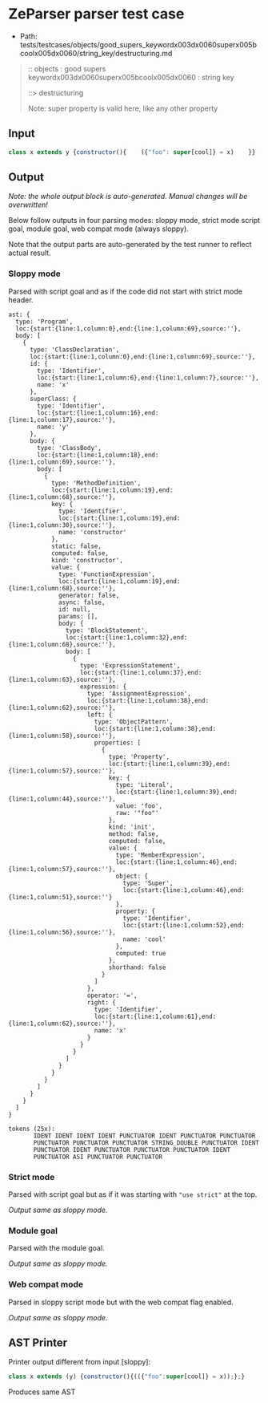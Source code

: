 # ZeParser parser test case

- Path: tests/testcases/objects/good_supers_keywordx003dx0060superx005bcoolx005dx0060/string_key/destructuring.md

> :: objects : good supers keywordx003dx0060superx005bcoolx005dx0060 : string key
>
> ::> destructuring
>
> Note: super property is valid here, like any other property

## Input

`````js
class x extends y {constructor(){    ({"foo": super[cool]} = x)    }}
`````

## Output

_Note: the whole output block is auto-generated. Manual changes will be overwritten!_

Below follow outputs in four parsing modes: sloppy mode, strict mode script goal, module goal, web compat mode (always sloppy).

Note that the output parts are auto-generated by the test runner to reflect actual result.

### Sloppy mode

Parsed with script goal and as if the code did not start with strict mode header.

`````
ast: {
  type: 'Program',
  loc:{start:{line:1,column:0},end:{line:1,column:69},source:''},
  body: [
    {
      type: 'ClassDeclaration',
      loc:{start:{line:1,column:0},end:{line:1,column:69},source:''},
      id: {
        type: 'Identifier',
        loc:{start:{line:1,column:6},end:{line:1,column:7},source:''},
        name: 'x'
      },
      superClass: {
        type: 'Identifier',
        loc:{start:{line:1,column:16},end:{line:1,column:17},source:''},
        name: 'y'
      },
      body: {
        type: 'ClassBody',
        loc:{start:{line:1,column:18},end:{line:1,column:69},source:''},
        body: [
          {
            type: 'MethodDefinition',
            loc:{start:{line:1,column:19},end:{line:1,column:68},source:''},
            key: {
              type: 'Identifier',
              loc:{start:{line:1,column:19},end:{line:1,column:30},source:''},
              name: 'constructor'
            },
            static: false,
            computed: false,
            kind: 'constructor',
            value: {
              type: 'FunctionExpression',
              loc:{start:{line:1,column:19},end:{line:1,column:68},source:''},
              generator: false,
              async: false,
              id: null,
              params: [],
              body: {
                type: 'BlockStatement',
                loc:{start:{line:1,column:32},end:{line:1,column:68},source:''},
                body: [
                  {
                    type: 'ExpressionStatement',
                    loc:{start:{line:1,column:37},end:{line:1,column:63},source:''},
                    expression: {
                      type: 'AssignmentExpression',
                      loc:{start:{line:1,column:38},end:{line:1,column:62},source:''},
                      left: {
                        type: 'ObjectPattern',
                        loc:{start:{line:1,column:38},end:{line:1,column:58},source:''},
                        properties: [
                          {
                            type: 'Property',
                            loc:{start:{line:1,column:39},end:{line:1,column:57},source:''},
                            key: {
                              type: 'Literal',
                              loc:{start:{line:1,column:39},end:{line:1,column:44},source:''},
                              value: 'foo',
                              raw: '"foo"'
                            },
                            kind: 'init',
                            method: false,
                            computed: false,
                            value: {
                              type: 'MemberExpression',
                              loc:{start:{line:1,column:46},end:{line:1,column:57},source:''},
                              object: {
                                type: 'Super',
                                loc:{start:{line:1,column:46},end:{line:1,column:51},source:''}
                              },
                              property: {
                                type: 'Identifier',
                                loc:{start:{line:1,column:52},end:{line:1,column:56},source:''},
                                name: 'cool'
                              },
                              computed: true
                            },
                            shorthand: false
                          }
                        ]
                      },
                      operator: '=',
                      right: {
                        type: 'Identifier',
                        loc:{start:{line:1,column:61},end:{line:1,column:62},source:''},
                        name: 'x'
                      }
                    }
                  }
                ]
              }
            }
          }
        ]
      }
    }
  ]
}

tokens (25x):
       IDENT IDENT IDENT IDENT PUNCTUATOR IDENT PUNCTUATOR PUNCTUATOR
       PUNCTUATOR PUNCTUATOR PUNCTUATOR STRING_DOUBLE PUNCTUATOR IDENT
       PUNCTUATOR IDENT PUNCTUATOR PUNCTUATOR PUNCTUATOR IDENT
       PUNCTUATOR ASI PUNCTUATOR PUNCTUATOR
`````

### Strict mode

Parsed with script goal but as if it was starting with `"use strict"` at the top.

_Output same as sloppy mode._

### Module goal

Parsed with the module goal.

_Output same as sloppy mode._

### Web compat mode

Parsed in sloppy script mode but with the web compat flag enabled.

_Output same as sloppy mode._

## AST Printer

Printer output different from input [sloppy]:

````js
class x extends (y) {constructor(){(({"foo":super[cool]} = x));};}
````

Produces same AST
